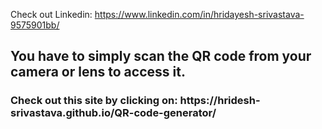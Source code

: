 Check out Linkedin: https://www.linkedin.com/in/hridayesh-srivastava-9575901bb/

<h2>You have to simply scan the QR code from your camera or lens to access it.
</h2>
<h3>Check out this site by clicking on: https://hridesh-srivastava.github.io/QR-code-generator/ </h3>
